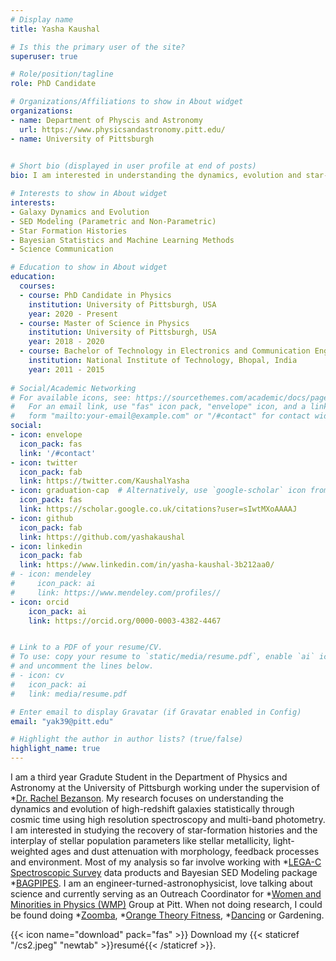 ```yaml
---
# Display name
title: Yasha Kaushal

# Is this the primary user of the site?
superuser: true

# Role/position/tagline
role: PhD Candidate

# Organizations/Affiliations to show in About widget
organizations:
- name: Department of Physcis and Astronomy 
  url: https://www.physicsandastronomy.pitt.edu/
- name: University of Pittsburgh
  

# Short bio (displayed in user profile at end of posts)
bio: I am interested in understanding the dynamics, evolution and star-formation history of high redshift galaxies using statistical SED Modeling. 

# Interests to show in About widget
interests:
- Galaxy Dynamics and Evolution
- SED Modeling (Parametric and Non-Parametric) 
- Star Formation Histories 
- Bayesian Statistics and Machine Learning Methods 
- Science Communication 

# Education to show in About widget
education:
  courses:
  - course: PhD Candidate in Physics 
    institution: University of Pittsburgh, USA
    year: 2020 - Present
  - course: Master of Science in Physics 
    institution: University of Pittsburgh, USA
    year: 2018 - 2020
  - course: Bachelor of Technology in Electronics and Communication Engineering
    institution: National Institute of Technology, Bhopal, India
    year: 2011 - 2015 
  
# Social/Academic Networking
# For available icons, see: https://sourcethemes.com/academic/docs/page-builder/#icons
#   For an email link, use "fas" icon pack, "envelope" icon, and a link in the
#   form "mailto:your-email@example.com" or "/#contact" for contact widget.
social:
- icon: envelope
  icon_pack: fas
  link: '/#contact'
- icon: twitter
  icon_pack: fab
  link: https://twitter.com/KaushalYasha
- icon: graduation-cap  # Alternatively, use `google-scholar` icon from `ai` icon pack
  icon_pack: fas
  link: https://scholar.google.co.uk/citations?user=sIwtMXoAAAAJ
- icon: github
  icon_pack: fab
  link: https://github.com/yashakaushal
- icon: linkedin
  icon_pack: fab
  link: https://www.linkedin.com/in/yasha-kaushal-3b212aa0/
# - icon: mendeley
#     icon_pack: ai
#     link: https://www.mendeley.com/profiles//
- icon: orcid
    icon_pack: ai
    link: https://orcid.org/0000-0003-4382-4467


# Link to a PDF of your resume/CV.
# To use: copy your resume to `static/media/resume.pdf`, enable `ai` icons in `params.toml`, 
# and uncomment the lines below.
# - icon: cv
#   icon_pack: ai
#   link: media/resume.pdf

# Enter email to display Gravatar (if Gravatar enabled in Config)
email: "yak39@pitt.edu"

# Highlight the author in author lists? (true/false)
highlight_name: true
---
```


 I am a third year Gradute Student in the Department of Physics and Astronomy at the University of Pittsburgh working under the supervision of *[Dr. Rachel Bezanson](https://rachelbezanson.github.io/). My research focuses on understanding the dynamics and evolution of high-redshift galaxies statistically through cosmic time using high resolution spectroscopy and multi-band photometry. I am interested in studying the recovery of star-formation histories and the interplay of stellar population parameters like stellar metallicity, light-weighted ages and dust attenuation with morphology, feedback processes and environment. Most of my analysis so far involve working with *[LEGA-C Spectroscopic Survey](https://www2.mpia-hd.mpg.de/home/legac/) data products and Bayesian SED Modeling package *[BAGPIPES](https://github.com/ACCarnall/bagpipes/blob/master/docs/index.rst). I am an engineer-turned-astronophysicist, love talking about science and currently serving as an Outreach Coordinator for *[Women and Minorities in Physics (WMP)](https://www.physicsandastronomy.pitt.edu/women-and-minorities-physics-pitt) Group at Pitt. When not doing research, I could be found doing *[Zoomba](https://twitter.com/KaushalYasha/status/1379159957518610441), *[Orange Theory Fitness](https://www.orangetheory.com/en-us/?utm_source=us&utm_medium=sem&utm_campaign=Orangetheory-PPC-Brand-General&utm_term=tombras&utm_content=2_free&gclid=Cj0KCQjws-OEBhCkARIsAPhOkIajVa7XVxQG45bbt9Uf8s0gXjW_YKXs2ZLxLkqdxVEVPPfzVg460EkaArQKEALw_wcB), *[Dancing](https://www.youtube.com/watch?v=2i_vUyVNzOU) or Gardening. 

{{< icon name="download" pack="fas" >}} Download my {{< staticref "/cs2.jpeg" "newtab" >}}resumé{{< /staticref >}}.
